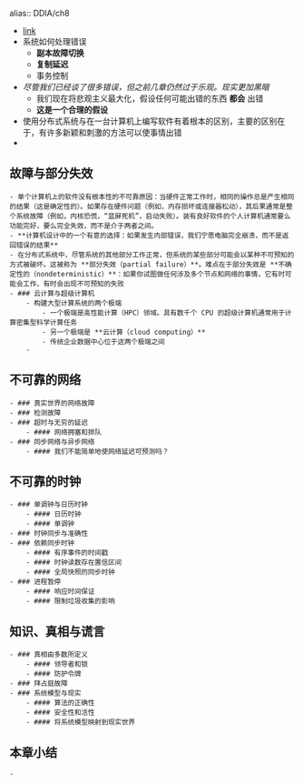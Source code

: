 alias:: DDIA/ch8

- [link](https://github.com/Vonng/ddia/blob/master/ch8.md)
- 系统如何处理错误
	- **副本故障切换**
	- **复制延迟**
	- 事务控制
- *尽管我们已经谈了很多错误，但之前几章仍然过于乐观。现实更加黑暗*
	- 我们现在将悲观主义最大化，假设任何可能出错的东西 **都会** 出错
	- **这是一个合理的假设**
- 使用分布式系统与在一台计算机上编写软件有着根本的区别，主要的区别在于，有许多新颖和刺激的方法可以使事情出错
-
## 故障与部分失效
	- 单个计算机上的软件没有根本性的不可靠原因：当硬件正常工作时，相同的操作总是产生相同的结果（这是确定性的）。如果存在硬件问题（例如，内存损坏或连接器松动），其后果通常是整个系统故障（例如，内核恐慌，“蓝屏死机”，启动失败）。装有良好软件的个人计算机通常要么功能完好，要么完全失效，而不是介于两者之间。
	- **计算机设计中的一个有意的选择：如果发生内部错误，我们宁愿电脑完全崩溃，而不是返回错误的结果**
	- 在分布式系统中，尽管系统的其他部分工作正常，但系统的某些部分可能会以某种不可预知的方式被破坏。这被称为 **部分失效（partial failure）**。难点在于部分失效是 **不确定性的（nondeterministic）**：如果你试图做任何涉及多个节点和网络的事情，它有时可能会工作，有时会出现不可预知的失败
	- ### 云计算与超级计算机
		- 构建大型计算系统的两个极端
			- 一个极端是高性能计算（HPC）领域。具有数千个 CPU 的超级计算机通常用于计算密集型科学计算任务
			- 另一个极端是 **云计算（cloud computing）**
			- 传统企业数据中心位于这两个极端之间
		-
## 不可靠的网络
	- ### 真实世界的网络故障
	- ### 检测故障
	- ### 超时与无穷的延迟
		- #### 网络拥塞和排队
	- ### 同步网络与异步网络
		- #### 我们不能简单地使网络延迟可预测吗？
## 不可靠的时钟
	- ### 单调钟与日历时钟
		- #### 日历时钟
		- #### 单调钟
	- ### 时钟同步与准确性
	- ### 依赖同步时钟
		- #### 有序事件的时间戳
		- #### 时钟读数存在置信区间
		- #### 全局快照的同步时钟
	- ### 进程暂停
		- #### 响应时间保证
		- #### 限制垃圾收集的影响
## 知识、真相与谎言
	- ### 真相由多数所定义
		- #### 领导者和锁
		- #### 防护令牌
	- ### 拜占庭故障
	- ### 系统模型与现实
		- #### 算法的正确性
		- #### 安全性和活性
		- #### 将系统模型映射到现实世界
## 本章小结
	-